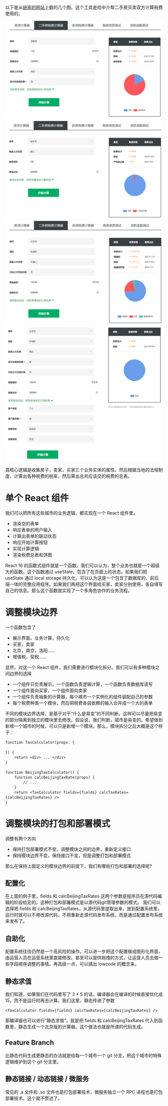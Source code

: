 以下是从[链家的网站](https://sz.lianjia.com/tool/esfsf/)上截的几个图。这个工具是给中介帮二手房买卖双方计算税费使用的。

![luoyang](./luoyang.png)
![nanjing](./nanjing.png)
![beijing](./beijing.png)
![beijing2](./beijing2.png)

其核心逻辑是收集房子，卖家，买家三个业务实体的属性。然后根据当地的法规制度，计算出各种税费的税率，然后算出总共应该交的税费的总表。

# 单个 React 组件

我们可以把所有这些城市的业务逻辑，都实现在一个 React 组件里。

* 渲染空的表单
* 响应表单的用户输入
* 计算出表单的联动状态
* 响应开始计算按钮
* 实现计算逻辑
* 渲染税费总表和饼图

React 16 的函数式组件就是一个函数。我们可以认为，整个业务也就是一个超级大的函数。这个函数通过 useState，包含了在页面上的状态。如果我们把 useState 通过 local storage 持久化，可以认为这是一个包含了数据库的，前后端一体的完整应用程序。如果我们再把这个界面给买家，卖家分别使用，各自填写自己的信息。那么这个函数就实现了一个多角色协作的业务流程。

# 调整模块边界

一个函数包含了

* 展示界面，业务计算，持久化
* 买家，卖家
* 北京，南京，洛阳……
* 增值税，契税……

显然，对这一个 React 组件，我们需要进行模块化拆分。我们可以有多种模块之间边界的选择

* 一个组件只负责展示，一个函数负责逻辑计算，一个函数负责数据库读写
* 一个组件面向买家，一个组件面向卖家
* 一个组件负责抽象的计算器，每个城市一个实例化的组件装配自己的参数
* 每个税费种类一个模块，然后把税费各自依赖的输入合并成一个大的表单

不同的模块边界选择，是基于对于“什么是易变”的不同判断。这样可以尽量把易变的部分隔离到独立的模块里去修改。假设说，我们判断，城市是易变的。希望做到新增一个城市的时候，可以只是新增一个模块。那么，模块拆分之后大概是这个样子：

```tsx
function TaxCalculator(props: {

}) {
    return <div> ... </div>
}

function BeijingTaxCalculator() {
    function calcBeijingTaxRate(props) {
        // ...
    }
    return <TaxCalculator fields={fields} calcTaxRates={calcBeijingTaxRates} />
}
```

# 调整模块的打包和部署模式

调整有两个方向

* 保持打包部署模式不变，调整模块之间的边界，重新定义接口
* 保持模块边界不变，保持接口不变，但是调整打包和部署模式

那么在保持上面定义的模块边界的前提下，我们有哪些打包和部署的选择呢?

## 配置化

在上面的例子里，fields 和 calcBeijingTaxRates 这两个参数是程序员在源代码编辑的阶段给定的。这种打包和部署模式是以源代码git管理参数的模式。
我们可以选择把 fields 和 calcBeijingTaxRates，从源代码里提取出来，放到配置系统里。运行时就可以不用改源代码，不用重新走源代码发布系统，而是通过配置发布系统来发布了。

## 自助化

配置系统往往仍然是一个高风险的操作。可以进一步把这个配置做成图形化界面，由运营人员在运营系统里直接修改。甚至可以提供拖拽的方式，让运营人员去做一些字段顺序调整的事情。再高级一点，可以搞出 lowcode 的概念来。

## 静态求值

我们知道，如果我们在代码里写了 3 * 5 的话，编译器会在编译的时候直接优化成15，而不是运行时再去计算。我们这里，静态传递了参数

```tsx
<TaxCalculator fields={fields} calcTaxRates={calcBeijingTaxRates} />
```

那编译器也可以进行“静态求值”，就是把 fields 和 calcBeijingTaxRates 代入到函数里，静态生成一个北京版的计算器。这个做法也就是所谓的代码生成。

## Feature Branch

比静态代码生成更静态的办法就是给每一个城市一个 git 分支，把这个城市的特殊逻辑维护到这个 git 分支里。

## 静态链接 / 动态链接 / 微服务

常见的 .a 文件和 .so 文件也是打包部署技术，微服务独立一个 RPC 进程也是打包部署技术。这个就不赘述了。
